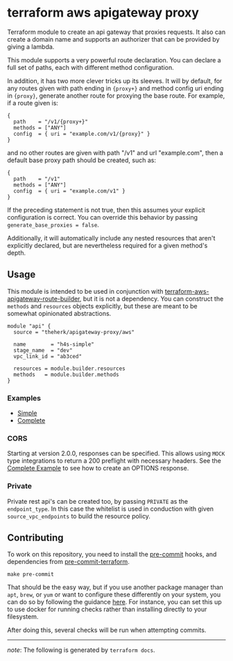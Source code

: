 # terraform aws apigateway proxy

Terraform module to create an api gateway that proxies requests. It also can create a domain name and supports an authorizer that can be provided by giving a lambda.

This module supports a very powerful route declaration. You can declare a full set of paths, each with different method configuration.

In addition, it has two more clever tricks up its sleeves. It will by default, for any routes given with path ending in `{proxy+}` and method config uri ending in `{proxy}`, generate another route for proxying the base route. For example, if a route given is:

```hcl
{
  path    = "/v1/{proxy+}"
  methods = ["ANY"]
  config  = { uri = "example.com/v1/{proxy}" }
}
```

and no other routes are given with path "/v1" and url "example.com", then a default base proxy path should be created, such as:

```hcl
{
  path    = "/v1"
  methods = ["ANY"]
  config  = { uri = "example.com/v1" }
}
```

If the preceding statement is not true, then this assumes your explicit configuration is correct. You can override this behavior by passing `generate_base_proxies = false`.

Additionally, it will automatically include any nested resources that aren't explicitly declared, but are nevertheless required for a given method's depth.

## Usage

This module is intended to be used in conjunction with [terraform-aws-apigateway-route-builder](https://github.com/theherk/terraform-aws-apigateway-route-builder/), but it is not a dependency. You can construct the `methods` and `resources` objects explicitly, but these are meant to be somewhat opinionated abstractions.

```hcl
module "api" {
  source = "theherk/apigateway-proxy/aws"

  name        = "h4s-simple"
  stage_name  = "dev"
  vpc_link_id = "ab3ced"

  resources = module.builder.resources
  methods   = module.builder.methods
}
```

### Examples

- [Simple](examples/simple)
- [Complete](examples/complete)

### CORS

Starting at version 2.0.0, responses can be specified. This allows using `MOCK` type integrations to return a 200 preflight with necessary headers. See the [Complete Example](examples/complete) to see how to create an OPTIONS response.

### Private

Private rest api's can be created too, by passing `PRIVATE` as the `endpoint_type`. In this case the whitelist is used in conduction with given `source_vpc_endpoints` to build the resource policy.

## Contributing

To work on this repository, you need to install the [pre-commit](https://github.com/pre-commit/pre-commit) hooks, and dependencies from [pre-commit-terraform](https://github.com/antonbabenko/pre-commit-terraform).

    make pre-commit

That should be the easy way, but if you use another package manager than `apt`, `brew`, or `yum` or want to configure these differently on your system, you can do so by following the guidance [here](https://github.com/antonbabenko/pre-commit-terraform#1-install-dependencies). For instance, you can set this up to use docker for running checks rather than installing directly to your filesystem.

After doing this, several checks will be run when attempting commits.

---

_note_: The following is generated by `terraform docs`.

<!-- BEGINNING OF PRE-COMMIT-TERRAFORM DOCS HOOK -->
